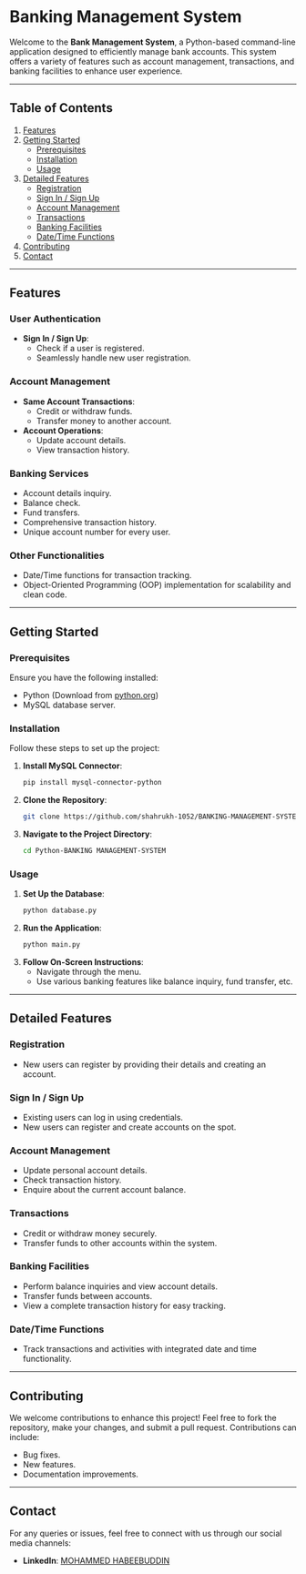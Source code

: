 # Banking Management System

Welcome to the **Bank Management System**, a Python-based command-line application designed to efficiently manage bank accounts. This system offers a variety of features such as account management, transactions, and banking facilities to enhance user experience.

---

## Table of Contents

1. [Features](#features)
2. [Getting Started](#getting-started)
    - [Prerequisites](#prerequisites)
    - [Installation](#installation)
    - [Usage](#usage)
3. [Detailed Features](#detailed-features)
    - [Registration](#registration)
    - [Sign In / Sign Up](#sign-in--sign-up)
    - [Account Management](#account-management)
    - [Transactions](#transactions)
    - [Banking Facilities](#banking-facilities)
    - [Date/Time Functions](#datetime-functions)
4. [Contributing](#contributing)
5. [Contact](#contact)

---

## Features

### **User Authentication**
- **Sign In / Sign Up**:
  - Check if a user is registered.
  - Seamlessly handle new user registration.

### **Account Management**
- **Same Account Transactions**:
  - Credit or withdraw funds.
  - Transfer money to another account.
- **Account Operations**:
  - Update account details.
  - View transaction history.

### **Banking Services**
- Account details inquiry.
- Balance check.
- Fund transfers.
- Comprehensive transaction history.
- Unique account number for every user.

### **Other Functionalities**
- Date/Time functions for transaction tracking.
- Object-Oriented Programming (OOP) implementation for scalability and clean code.

---

## Getting Started

### Prerequisites

Ensure you have the following installed:

- Python (Download from [python.org](https://www.python.org/downloads/))
- MySQL database server.

### Installation

Follow these steps to set up the project:

1. **Install MySQL Connector**:
    ```bash
    pip install mysql-connector-python
    ```
2. **Clone the Repository**:
    ```bash
    git clone https://github.com/shahrukh-1052/BANKING-MANAGEMENT-SYSTEM.git
    ```
3. **Navigate to the Project Directory**:
    ```bash
    cd Python-BANKING MANAGEMENT-SYSTEM
    ```

### Usage

1. **Set Up the Database**:
    ```bash
    python database.py
    ```
2. **Run the Application**:
    ```bash
    python main.py
    ```
3. **Follow On-Screen Instructions**:
    - Navigate through the menu.
    - Use various banking features like balance inquiry, fund transfer, etc.

---

## Detailed Features

### Registration
- New users can register by providing their details and creating an account.

### Sign In / Sign Up
- Existing users can log in using credentials.
- New users can register and create accounts on the spot.

### Account Management
- Update personal account details.
- Check transaction history.
- Enquire about the current account balance.

### Transactions
- Credit or withdraw money securely.
- Transfer funds to other accounts within the system.

### Banking Facilities
- Perform balance inquiries and view account details.
- Transfer funds between accounts.
- View a complete transaction history for easy tracking.

### Date/Time Functions
- Track transactions and activities with integrated date and time functionality.

---

## Contributing

We welcome contributions to enhance this project! Feel free to fork the repository, make your changes, and submit a pull request. Contributions can include:

- Bug fixes.
- New features.
- Documentation improvements.

---



## Contact

For any queries or issues, feel free to connect with us through our social media channels:

- **LinkedIn**: [MOHAMMED HABEEBUDDIN](https://www.linkedin.com/in/mohammed-habeebuddin-a108ab288/)

